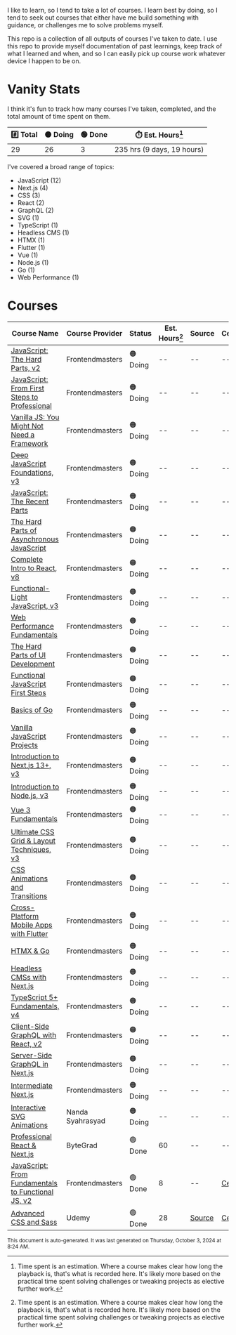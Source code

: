 I like to learn, so I tend to take a lot of courses. I learn best by doing, so I tend to seek out courses that either have me build something with guidance, or challenges me to solve problems myself.

This repo is a collection of all outputs of courses I've taken to date. I use this repo to provide myself documentation of past learnings, keep track of what I learned and when, and so I can easily pick up course work whatever device I happen to be on.

# Vanity Stats

I think it's fun to track how many courses I've taken, completed, and the total amount of time spent on them.

| #️⃣ Total           | 🟠 Doing          | 🟢 Done           | ⏱️ Est. Hours[^1]     |
| --------------- | -------------------- | ------------------- | --------------- |
| 29 | 26 | 3 | 235 hrs (9 days, 19 hours) |

[^1]: Time spent is an estimation. Where a course makes clear how long the playback is, that's what is recorded here. It's likely more based on the practical time spent solving challenges or tweaking projects as elective further work.

I've covered a broad range of topics:

* JavaScript (12)
* Next.js (4)
* CSS (3)
* React (2)
* GraphQL (2)
* SVG (1)
* TypeScript (1)
* Headless CMS (1)
* HTMX (1)
* Flutter (1)
* Vue (1)
* Node.js (1)
* Go (1)
* Web Performance (1)

# Courses

| Course Name | Course Provider | Status | Est. Hours[^1] | Source | Certificate |
| ----------- | --------------- | ------ | --------------- | ------ | ----------- |
| [JavaScript: The Hard Parts, v2]() | Frontendmasters | 🟠 Doing | -- |  -- |  -- |
| [JavaScript: From First Steps to Professional]() | Frontendmasters | 🟠 Doing | -- |  -- |  -- |
| [Vanilla JS: You Might Not Need a Framework]() | Frontendmasters | 🟠 Doing | -- |  -- |  -- |
| [Deep JavaScript Foundations, v3]() | Frontendmasters | 🟠 Doing | -- |  -- |  -- |
| [JavaScript: The Recent Parts]() | Frontendmasters | 🟠 Doing | -- |  -- |  -- |
| [The Hard Parts of Asynchronous JavaScript]() | Frontendmasters | 🟠 Doing | -- |  -- |  -- |
| [Complete Intro to React, v8]() | Frontendmasters | 🟠 Doing | -- |  -- |  -- |
| [Functional-Light JavaScript, v3]() | Frontendmasters | 🟠 Doing | -- |  -- |  -- |
| [Web Performance Fundamentals]() | Frontendmasters | 🟠 Doing | -- |  -- |  -- |
| [The Hard Parts of UI Development]() | Frontendmasters | 🟠 Doing | -- |  -- |  -- |
| [Functional JavaScript First Steps]() | Frontendmasters | 🟠 Doing | -- |  -- |  -- |
| [Basics of Go]() | Frontendmasters | 🟠 Doing | -- |  -- |  -- |
| [Vanilla JavaScript Projects]() | Frontendmasters | 🟠 Doing | -- |  -- |  -- |
| [Introduction to Next.js 13+, v3]() | Frontendmasters | 🟠 Doing | -- |  -- |  -- |
| [Introduction to Node.js, v3]() | Frontendmasters | 🟠 Doing | -- |  -- |  -- |
| [Vue 3 Fundamentals]() | Frontendmasters | 🟠 Doing | -- |  -- |  -- |
| [Ultimate CSS Grid &amp; Layout Techniques, v3]() | Frontendmasters | 🟠 Doing | -- |  -- |  -- |
| [CSS Animations and Transitions]() | Frontendmasters | 🟠 Doing | -- |  -- |  -- |
| [Cross-Platform Mobile Apps with Flutter]() | Frontendmasters | 🟠 Doing | -- |  -- |  -- |
| [HTMX &amp; Go]() | Frontendmasters | 🟠 Doing | -- |  -- |  -- |
| [Headless CMSs with Next.js]() | Frontendmasters | 🟠 Doing | -- |  -- |  -- |
| [TypeScript 5+ Fundamentals, v4]() | Frontendmasters | 🟠 Doing | -- |  -- |  -- |
| [Client-Side GraphQL with React, v2]() | Frontendmasters | 🟠 Doing | -- |  -- |  -- |
| [Server-Side GraphQL in Next.js]() | Frontendmasters | 🟠 Doing | -- |  -- |  -- |
| [Intermediate Next.js]() | Frontendmasters | 🟠 Doing | -- |  -- |  -- |
| [Interactive SVG Animations]() | Nanda Syahrasyad | 🟠 Doing | -- |  -- |  -- |
| [Professional React &amp; Next.js]() | ByteGrad | 🟢 Done | 60 |  -- |  -- |
| [JavaScript: From Fundamentals to Functional JS, v2]() | Frontendmasters | 🟢 Done | 8 |  -- | [Certificate]()  |
| [Advanced CSS and Sass]() | Udemy | 🟢 Done | 28 | [Source]()  | [Certificate]()  |



<sub>This document is auto-generated. It was last generated on Thursday, October 3, 2024 at 8:24 AM.</sub>
